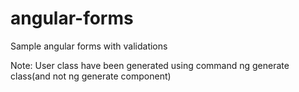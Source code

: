 # angular-forms
Sample angular forms with validations

Note:
User class have been generated using command ng generate class(and not ng generate component)
